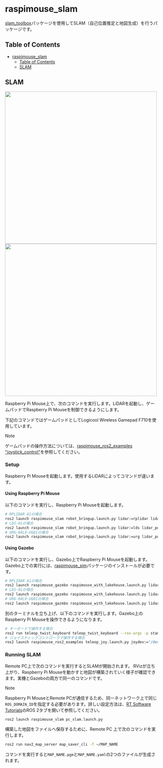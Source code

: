 # raspimouse_slam


[slam_toolbox](https://github.com/SteveMacenski/slam_toolbox)パッケージを使用してSLAM（自己位置推定と地図生成）を行うパッケージです。

## Table of Contents

- [raspimouse\_slam](#raspimouse_slam)
  - [Table of Contents](#table-of-contents)
  - [SLAM](#slam)

## SLAM

<img src=https://rt-net.github.io/images/raspberry-pi-mouse/slam_toolbox_ros2_with_raspimouse_model.png width=500 />

<img src=https://rt-net.github.io/images/raspberry-pi-mouse/slam_toolbox_ros2.gif width=500 />

Raspberry Pi Mouse上で、次のコマンドを実行します。LiDARを起動し、ゲームパッドでRaspberry Pi Mouseを制御できるようにします。

下記のコマンドではゲームパッドとしてLogicool Wireless Gamepad F710を使用しています。

> [!NOTE]
> ゲームパッドの操作方法については、[raspimouse_ros2_examples "joystick_control"](https://github.com/rt-net/raspimouse_ros2_examples#joystick_control)を参照してください。

### Setup

Raspberry Pi Mouseを起動します。使用するLiDARによってコマンドが違います。

#### Using Raspberry Pi Mouse

以下のコマンドを実行し、Raspberry Pi Mouseを起動します。

```sh
# RPLIDAR A1の場合
ros2 launch raspimouse_slam robot_bringup.launch.py lidar:=rplidar lidar_port:=/dev/ttyUSB0 joyconfig:=f710
# LDS-01の場合
ros2 launch raspimouse_slam robot_bringup.launch.py lidar:=lds lidar_port:=/dev/ttyUSB0 joyconfig:=f710
# URG-04LX-UG01の場合
ros2 launch raspimouse_slam robot_bringup.launch.py lidar:=urg lidar_port:=/dev/ttyACM0 joyconfig:=f710
``` 

#### Using Gazebo

以下のコマンドを実行し、Gazebo上でRaspberry Pi Mouseを起動します。Gazebo上での実行には、[raspimouse_sim](https://github.com/rt-net/raspimouse_sim/tree/jazzy)パッケージのインストールが必要です。

```sh
# RPLIDAR A1の場合
ros2 launch raspimouse_gazebo raspimouse_with_lakehouse.launch.py lidar:=rplidar
# LDS-01の場合
ros2 launch raspimouse_gazebo raspimouse_with_lakehouse.launch.py lidar:=lds
# URG-04LX-UG01の場合
ros2 launch raspimouse_gazebo raspimouse_with_lakehouse.launch.py lidar:=urg
``` 

別のターミナルを立ち上げ、以下のコマンドを実行します。Gazebo上のRaspberry Pi Mouseを操作できるようになります。

```sh
# キーボードで操作する場合
ros2 run teleop_twist_keyboard teleop_twist_keyboard --ros-args -p stamped:=true
# ジョイスティックコントローラで操作する場合
ros2 launch raspimouse_ros2_examples teleop_joy.launch.py joydev:="/dev/input/js0" joyconfig:=f710 mouse:=false
```

### Running SLAM

Remote PC上で次のコマンドを実行するとSLAMが開始されます。 RVizが立ち上がり、Raspberry Pi Mouseを動かすと地図が構築されていく様子が確認できます。実機とGazeboの両方で同一のコマンドです。

> [!NOTE]
> Raspberry Pi MouseとRemote PCが通信するため、同一ネットワーク上で同じ`ROS_DOMAIN_ID`を指定する必要があります。詳しい設定方法は、[RT Software Tutorials](https://rt-net.github.io/tutorials/raspimouse/ros/samples.html#raspberry-pipcros)のROS 2タブを開いて参照してください。

```sh
ros2 launch raspimouse_slam pc_slam.launch.py
```

構築した地図をファイルへ保存するために、Remote PC 上で次のコマンドを実行します。

```sh
ros2 run nav2_map_server map_saver_cli -f ~/MAP_NAME
```

コマンドを実行すると`MAP_NAME.pgm`と`MAP_NAME.yaml`の2つのファイルが生成されます。
